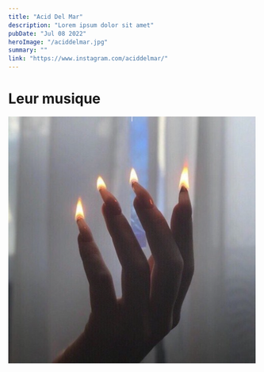```yaml
---
title: "Acid Del Mar"
description: "Lorem ipsum dolor sit amet"
pubDate: "Jul 08 2022"
heroImage: "/aciddelmar.jpg"
summary: ""
link: "https://www.instagram.com/aciddelmar/"
---
```





# Leur musique


<a href="https://soundcloud.com/acid-del-mar/tracks" target="_blank">![Garage Recordings Cover](../../../public/aciddelmarCover.PNG)</a>
